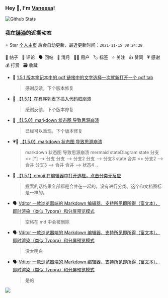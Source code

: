 ### Hey 👋, I'm [Vanessa](http://vanessa.b3log.org/)!

![Github Stats](https://github-readme-stats.vercel.app/api?username=Vanessa219&show_icons=true)

<!--events start -->

### 我在[链滴](https://ld246.com)的近期动态

⭐️ Star [个人主页](https://github.com/Vanessa219/Vanessa219) 后会自动更新，最近更新时间：`2021-11-15 08:24:28`

📝 帖子 &nbsp; 💬 评论 &nbsp; 🗣 回帖 &nbsp; 🌙 清月 &nbsp; 👨‍💻 用户 &nbsp; 🏷️ 标签 &nbsp; ⭐️ 关注 &nbsp; 👍 赞同 &nbsp; 💗 感谢 &nbsp; 💰 打赏 &nbsp; 🗃 收藏

* 💬 [1.5.1 版本笔记本中的 pdf 链接中的文字选择一次就新打开一个 pdf tab](https://ld246.com/article/1636811166960/comment/1636854038075#comments)

  > 感谢反馈，下个版本修复
* 💬 [【1.5.1】在有序列表下插入代码框崩溃](https://ld246.com/article/1636773714064/comment/1636776885128#comments)

  > 感谢反馈，下个版本修复
* 💬 [【1.5.0】markdown 状态图 导致思源崩溃](https://ld246.com/article/1636769250581/comment/1636772145656#comments)

  > 已经可以重现，下个版本修复
* 💗📝 [【1.5.0】markdown 状态图 导致思源崩溃](https://ld246.com/article/1636769250581)

  > markdown 状态图 导致思源崩溃 mermaid stateDiagram state 分支 &lt;&gt; [*] --&gt; 分支 分支 --&gt; 分支2 分支 --&gt; 分支3 state 合并 &lt;&gt; 分支2 --&gt; 合并 分支3 --&gt; 合并 合并 --&gt; 状态4 ..
* 💬 [【1.5.1】emoji 在编辑器中打开选框，点击分类无反应](https://ld246.com/article/1636768815520/comment/1636770701720#comments)

  > 搜索的话结果全部都是合并在一起的，没有进行分类。这个和文档图标是一样的。
* 🗣 [Vditor 一款浏览器端的 Markdown 编辑器，支持所见即所得（富文本）、即时渲染（类似 Typora）和分屏预览模式](https://ld246.com/article/1549638745630/comment/1636710858390#comments)

  > 空格在 md 中会被删除
* 🗣 [Vditor 一款浏览器端的 Markdown 编辑器，支持所见即所得（富文本）、即时渲染（类似 Typora）和分屏预览模式](https://ld246.com/article/1549638745630/comment/1636711598967#comments)

  > 没太明白
* 🗣 [Vditor 一款浏览器端的 Markdown 编辑器，支持所见即所得（富文本）、即时渲染（类似 Typora）和分屏预览模式](https://ld246.com/article/1549638745630/comment/1636711034255#comments)

  > 是的


<!--events end -->

<a title="Hits" target="_blank" href="https://github.com/Vanessa219/Vanessa219"><img src="https://hits.b3log.org/Vanessa219/Vanessa219.svg"></a>

